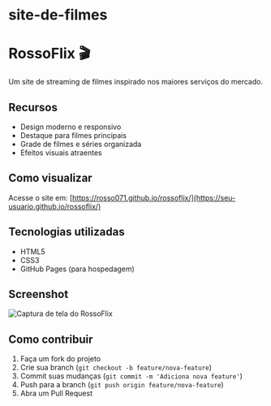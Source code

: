 # site-de-filmes

# RossoFlix 🎬

Um site de streaming de filmes inspirado nos maiores serviços do mercado.

## Recursos

- Design moderno e responsivo
- Destaque para filmes principais
- Grade de filmes e séries organizada
- Efeitos visuais atraentes

## Como visualizar

Acesse o site em: [https://rosso071.github.io/rossoflix/](https://seu-usuario.github.io/rossoflix/)

## Tecnologias utilizadas

- HTML5
- CSS3
- GitHub Pages (para hospedagem)

## Screenshot

![Captura de tela do RossoFlix](screenshot.png)

## Como contribuir

1. Faça um fork do projeto
2. Crie sua branch (`git checkout -b feature/nova-feature`)
3. Commit suas mudanças (`git commit -m 'Adiciona nova feature'`)
4. Push para a branch (`git push origin feature/nova-feature`)
5. Abra um Pull Request
